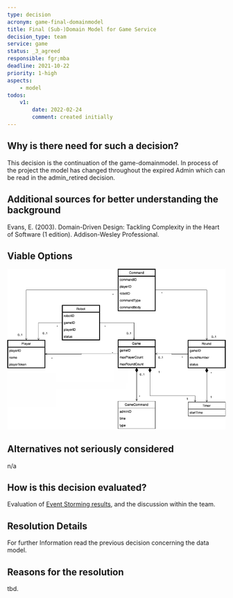 ```yaml
---
type: decision
acronym: game-final-domainmodel
title: Final (Sub-)Domain Model for Game Service
decision_type: team
service: game
status: _3_agreed
responsible: fgr;mba
deadline: 2021-10-22
priority: 1-high
aspects: 
    - model
todos:
    v1:
        date: 2022-02-24
        comment: created initially
---
```


## Why is there need for such a decision?

This decision is the continuation of the game-domainmodel. In process of the project the model has changed throughout
the expired Admin which can be read in the admin_retired decision. 

## Additional sources for better understanding the background

Evans, E. (2003). Domain-Driven Design: Tackling Complexity in the Heart of Software (1 edition). 
Addison-Wesley Professional. 

## Viable Options

![Fachliches_Datenmodell_Game](./images/Fachliches_Datenmodell_Game_Final.png)

## Alternatives not seriously considered

n/a

## How is this decision evaluated?

Evaluation of [Event Storming results](https://miro.com/app/board/o9J_lsQV7ZA=/), and the discussion within the team.
 
## Resolution Details

For further Information read the previous decision concerning the data model.

## Reasons for the resolution

tbd.
